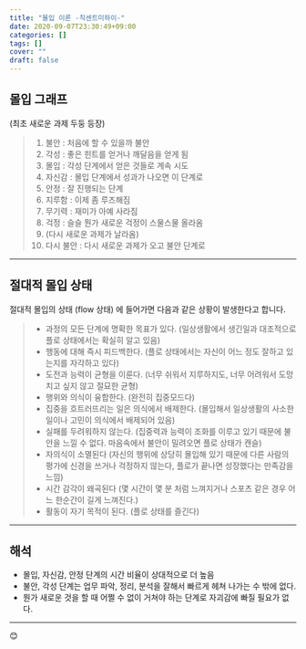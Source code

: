 ```yaml
---
title: "몰입 이론 -칙센트미하이-"
date: 2020-09-07T23:30:49+09:00
categories: []
tags: []
cover: ""
draft: false
---
```


## 몰입 그래프

(최초 새로운 과제 두둥 등장)
>1. 불안 : 처음에 할 수 있을까 불안
>1. 각성 : 좋은 힌트를 얻거나 깨달음을 얻게 됨
>1. 몰입 : 각성 단계에서 얻은 것들로 계속 시도
>1. 자신감 : 몰입 단계에서 성과가 나오면 이 단계로
>1. 안정 : 잘 진행되는 단계
>1. 지루함 : 이제 좀 루즈해짐
>1. 무기력 : 재미가 아예 사라짐
>1. 걱정 : 슬슬 뭔가 새로운 걱정이 스물스물 올라옴
>1. (다시 새로운 과제가 날라옴)
>1. 다시 불안 : 다시 새로운 과제가 오고 불안 단계로
***

## 절대적 몰입 상태

절대적 몰입의 상태 (flow 상태) 에 들어가면 다음과 같은 상황이 발생한다고 합니다.

>* 과정의 모든 단계에 명확한 목표가 있다. (일상생활에서 생긴일과 대조적으로 플로 상태에서는 확실히 알고 있음)
>* 행동에 대해 즉시 피드백한다. (플로 상태에서는 자신이 어느 정도 잘하고 있는지를 자각하고 있다)
>* 도전과 능력이 균형을 이룬다. (너무 쉬워서 지루하지도, 너무 어려워서 도망치고 싶지 않고 절묘한 균형)
>* 행위와 의식이 융합한다. (완전히 집중모드다)
>* 집중을 흐트러뜨리는 일은 의식에서 배제한다. (몰입해서 일상생활의 사소한 일이나 고민이 의식에서 배제되어 있음)
>* 실패를 두려워하지 않는다. (집중력과 능력이 조화를 이루고 있기 때문에 불안을 느낄 수 없다. 마음속에서 불안이 밀려오면 플로 상태가 캔슬)
>* 자의식이 소멸된다 (자신의 행위에 상당히 몰입해 있기 때문에 다른 사람의 평가에 신경을 쓰거나 걱정하지 않는다, 플로가 끝나면 성장했다는 만족감을 느낌)
>* 시간 감각이 왜곡된다 (몇 시간이 몇 분 처럼 느껴지거나 스포츠 같은 경우 어느 한순간이 길게 느껴진다.)
>* 활동이 자기 목적이 된다. (플로 상태를 즐긴다)
***

## 해석
- 몰입, 자신감, 안정 단계의 시간 비율이 상대적으로 더 높음
- 불안, 각성 단계는 업무 파악, 정리, 분석을 잘해서 빠르게 헤쳐 나가는 수 밖에 없다.
- 뭔가 새로운 것을 할 때 어쩔 수 없이 거쳐야 하는 단계로 자괴감에 빠질 필요가 없다.
***

😊